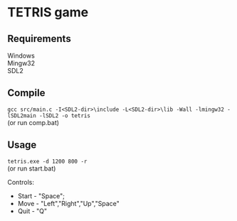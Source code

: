 # TETRIS game

## Requirements
Windows  
Mingw32  
SDL2  

## Compile
`gcc src/main.c -I<SDL2-dir>\include -L<SDL2-dir>\lib -Wall -lmingw32 -lSDL2main -lSDL2 -o tetris`  
(or run comp.bat)

## Usage
`tetris.exe -d 1200 800 -r`  
(or run start.bat)

Controls:
 - Start - "Space";
 - Move - "Left","Right","Up","Space"
 - Quit - "Q"
